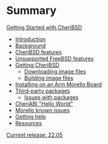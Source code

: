 # Summary

[Getting Started with CheriBSD](cover/README.md)
- [Introduction](introduction/README.md)
- [Background](background/README.md)
- [CheriBSD features](features/README.md)
- [Unsupported FreeBSD features](nonfeatures/README.md)
- [Getting CheriBSD](getting/README.md)
  - [Downloading image files](downloading/README.md)
  - [Building image files](building/README.md)
- [Installing on an Arm Morello Board](installing/README.md)
- [Third-party packages](packages/README.md)
  - [Issues with packages](packages/issues.md)
- [CheriABI "Hello World"](helloworld/README.md)
- [Morello known issues](issues/README.md)
- [Getting help](support/README.md)
- [Resources](resources/README.md)

<!--
NOTE: A release version is also in README.md.
-->
[Current release: 22.05]()
